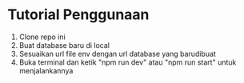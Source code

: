 # Tutorial Penggunaan
  1. Clone repo ini
  2. Buat database baru di local
  3. Sesuaikan url file env dengan url database yang barudibuat
  4. Buka terminal dan ketik "npm run dev" atau "npm run start" untuk menjalankannya
